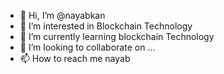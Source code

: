 - 👋 Hi, I’m @nayabkan
- 👀 I’m interested in Blockchain Technology
- 🌱 I’m currently learning blockchain Technology
- 💞️ I’m looking to collaborate on ...
- 📫 How to reach me nayab

<!---
nayabkan/nayabkan is a ✨ special ✨ repository because its `README.md` (this file) appears on your GitHub profile.
You can click the Preview link to take a look at your changes.
--->

